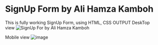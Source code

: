 # SignUp Form by Ali Hamza Kamboh
This is fully working SignUp Form, using HTML, CSS 
OUTPUT
DeskTop view
![SignUp For by Ali Hamza Kamboh](https://user-images.githubusercontent.com/123060177/227778053-2f967336-76b8-4425-af1d-002b5a0027ff.png)

Mobile view
![image](https://user-images.githubusercontent.com/123060177/227793911-d52df63b-9a99-4798-8574-499e21d09d29.png)

